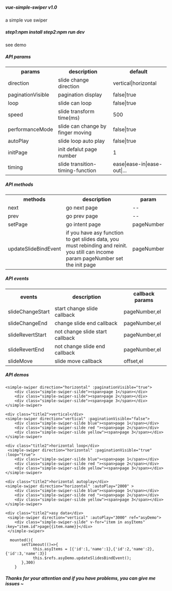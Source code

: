 <h5>vue-simple-swiper v1.0</h5>
a simple vue swiper


<h5>step1:npm install  step2:npm run dev </h5>

see demo


<h5>API params</h5>

<table>
	<tr>
		<th>params</th><th>description</th><th>default</th>
	</tr>
	<tr>
		<td>direction</td><td>slide change direction </td><td>vertical|horizontal</td>
	</tr>
	<tr>
		<td>paginationVisible</td><td>pagination display</td><td>false|true</td>
	</tr> 
	<tr>
		<td>loop</td><td>slide can loop</td><td>false|true</td>
	</tr>
	<tr>
		<td>speed</td><td>slide transform time(ms)</td><td>500</td>
	</tr>
	<tr>
		<td>performanceMode</td><td>slide can change by finger moving</td><td>false|true</td>
	</tr>
	<tr>
		<td>autoPlay</td><td>slide loop auto play</td><td>false|true</td>
	</tr>
	<tr>
		<td>initPage</td><td>init defalut page number</td><td>1</td>
	</tr>
	<tr>
		<td>timing</td><td>slide transition-timing-function</td><td>ease|ease-in|ease-out|...</td>
	</tr>
</table>


<h5>API methods</h5>

<table>
	<tr>
		<th>methods</th><th>description</th><th>param</th>
	</tr>
	<tr>
		<td>next</td><td>go next page</td><td>--</td>
	</tr>
	<tr>
		<td>prev</td><td>go prev page</td><td>--</td>
	</tr>
	<tr>
		<td>setPage</td><td>go intent page</td><td>pageNumber</td>
	</tr>
	<tr>
		<td>updateSlideBindEvent</td><td>if you have asy function to get slides data, you must rebinding and reinit. you still can income param pageNumber set the init page</td><td>pageNumber</td>
	</tr>
</table>


<h5>API events</h5>

<table>
	<tr>
		<th>events</th><th>description</th><th>callback params</th>
	</tr>
	<tr>
		<td>slideChangeStart</td><td>start change slide callback</td><td>pageNumber,el</td>
	</tr>
	<tr>
		<td>slideChangeEnd</td><td>change slide end callback</td><td>pageNumber,el</td>
	</tr>
	<tr>
		<td>slideRevertStart</td><td>not change slide start callback</td><td>pageNumber,el</td>
	</tr>
	<tr>
		<td>slideRevertEnd</td><td>not change slide end callback</td><td>pageNumber,el</td>
	</tr>
	<tr>
		<td>slideMove</td><td>slide move callback</td><td>offset,el</td>
	</tr>
</table>


<h5>API demos</h5>

```
<simple-swiper direction="horizontal" :paginationVisible="true">
	<div class="simple-swiper-silde"><span>page 1</span></div>
    <div class="simple-swiper-silde"><span>page 2</span></div>
    <div class="simple-swiper-silde"><span>page 3</span></div>
</simple-swiper>
```

```
<div class="title2">vertical</div>
<simple-swiper direction="vertical" :paginationVisible="false">
    <div class="simple-swiper-silde blue"><span>page 1</span></div>
    <div class="simple-swiper-silde red "><span>page 2</span></div>
    <div class="simple-swiper-silde yellow"><span>page 3</span></div>
</simple-swiper>
```

```
<div class="title2">horizontal loop</div>
 <simple-swiper direction="horizontal" :paginationVisible="true" :loop="true">
    <div class="simple-swiper-silde blue"><span>page 1</span></div>
    <div class="simple-swiper-silde red "><span>page 2</span></div>
    <div class="simple-swiper-silde yellow"><span>page 3</span></div>
</simple-swiper>
```

```
<div class="title2">horizontal autoplay</div>
<simple-swiper direction="horizontal" :autoPlay="2000" >
    <div class="simple-swiper-silde blue"><span>page 1</span></div>
    <div class="simple-swiper-silde red "><span>page 2</span></div>
    <div class="simple-swiper-silde yellow"><span>page 3</span></div>
</simple-swiper>
```

```
<div class="title2">asy data</div>
 <simple-swiper direction="vertical" :autoPlay="3000" ref="asyDemo">
    <div class="simple-swiper-silde" v-for="item in asyItems" :key="item.id">page{{item.name}}</div>
 </simple-swiper>

  mounted(){
       setTimeout(()=>{
            this.asyItems = [{'id':1,'name':1},{'id':2,'name':2},{'id':3,'name':3}]
            this.$refs.asyDemo.updateSlidesBindEvent();
       },300)
    }
```


<h5>Thanks for your attention  and  if you have problems, you can give me issues ~</h5>
